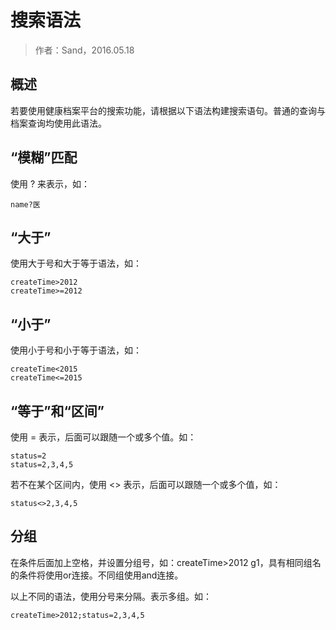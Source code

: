搜索语法
====================

> 作者：Sand，2016.05.18

概述
---------------------

若要使用健康档案平台的搜索功能，请根据以下语法构建搜索语句。普通的查询与档案查询均使用此语法。

“模糊”匹配
---------------------

使用 ? 来表示，如：

	name?医

“大于”
---------------------

使用大于号和大于等于语法，如：

	createTime>2012
	createTime>=2012

“小于”
---------------------

使用小于号和小于等于语法，如：

	createTime<2015
	createTime<=2015

“等于”和“区间”
---------------------

使用 = 表示，后面可以跟随一个或多个值。如：

	status=2
	status=2,3,4,5
	
若不在某个区间内，使用 <> 表示，后面可以跟随一个或多个值，如：

	status<>2,3,4,5
	
分组
---------------------

在条件后面加上空格，并设置分组号，如：createTime>2012 g1，具有相同组名的条件将使用or连接。不同组使用and连接。

以上不同的语法，使用分号来分隔。表示多组。如：

	createTime>2012;status=2,3,4,5
